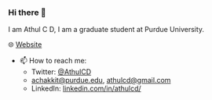 ### Hi there 👋

I am Athul C D, I am a graduate student at Purdue University.  

🌐 [Website](https://athulcd.github.io/)

- 📫 How to reach me: 
  - Twitter: [@AthulCD](https://twitter.com/AthulCD)
  - [achakkit@purdue.edu](mailto:achakkit@purdue.edu), [athulcd@gmail.com](mailto:athulcd@gmail.com)
  - LinkedIn: [linkedin.com/in/athulcd/](https://www.linkedin.com/in/athulcd/)
